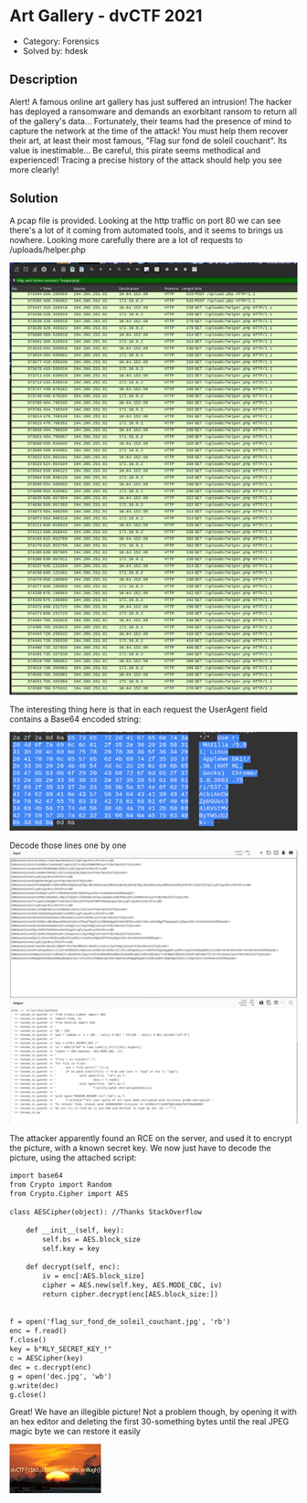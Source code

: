 # Art Gallery - dvCTF 2021

- Category: Forensics
- Solved by: hdesk

## Description

Alert! A famous online art gallery has just suffered an intrusion! The hacker has deployed a ransomware and demands an exorbitant ransom to return all of the gallery's data... Fortunately, their teams had the presence of mind to capture the network at the time of the attack! You must help them recover their art, at least their most famous, "Flag sur fond de soleil couchant". Its value is inestimable... Be careful, this pirate seems methodical and experienced! Tracing a precise history of the attack should help you see more clearly!

## Solution

A pcap file is provided. Looking at the http traffic on port 80 we can see there's a lot of it coming from automated tools, and it seems to brings us nowhere. Looking more carefully there are a lot of requests to /uploads/helper.php

![](pictures/helper.png)

The interesting thing here is that in each request the UserAgent field contains a Base64 encoded string:

![](pictures/useragent.png)

Decode those lines one by one
![](pictures/base64.png)

The attacker apparently found an RCE on the server, and used it to encrypt the picture, with a known secret key.
We now just have to decode the picture, using the attached script:

```
import base64
from Crypto import Random
from Crypto.Cipher import AES

class AESCipher(object): //Thanks StackOverflow

    def __init__(self, key): 
        self.bs = AES.block_size
        self.key = key

    def decrypt(self, enc):
        iv = enc[:AES.block_size]
        cipher = AES.new(self.key, AES.MODE_CBC, iv)
        return cipher.decrypt(enc[AES.block_size:])

        
f = open('flag_sur_fond_de_soleil_couchant.jpg', 'rb')
enc = f.read()
f.close()
key = b"RLY_SECRET_KEY_!"
c = AESCipher(key)
dec = c.decrypt(enc)
g = open('dec.jpg', 'wb')
g.write(dec)
g.close()

```

Great! We have an illegible picture! Not a problem though, by opening it with an hex editor and deleting the first 30-something bytes until the real JPEG magic byte we can restore it easily

![](dec2.jpg
)